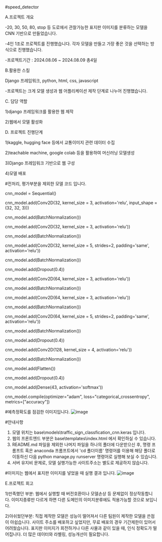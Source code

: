 #speed_detector

A.프로젝트 개요

-20, 30, 50, 80, stop 등 도로에서 관찰가능한 표지판 이미지를 분류하는 모델을 CNN 기반으로 만들었습니다. 

-4인 1조로 프로젝트를 진행했습니다. 각자 모델을 만들고 가장 좋은 것을 선택하는 방식으로 진행했습니다.

-프로젝트기간 : 2024.08.06 ~ 2024.08.09  총4일

B.활용한 스킬

Django 프레임워크, python, html, css, javascript

-프로젝트는 크게 모델 생성과 웹 어플리케이션 제작 단계로 나누어 진행했습니다.

C. 담당 역할

1)django 프레임워크를 활용한 웹 제작

2)웹에서 모델 활성화 

D. 프로젝트 진행단계

1)kaggle, hugging face 등에서 교통이미지 관련 데이터 수집

2)teachable machine, google colab 등을 활용하여 머신러닝 모델생성

3)Django 프레임워크 기반으로 웹 구성

4)모델 배포

#전처리, 평가부분을 제외한 모델 코드 입니다.


cnn_model = Sequential()

cnn_model.add(Conv2D(32, kernel_size = 3, activation='relu', input_shape = (32, 32, 3)))		

cnn_model.add(BatchNormalization())	

cnn_model.add(Conv2D(32, kernel_size = 3, activation='relu'))	

cnn_model.add(BatchNormalization())	

cnn_model.add(Conv2D(32, kernel_size = 5, strides=2, padding='same', activation='relu'))	

cnn_model.add(BatchNormalization())	

cnn_model.add(Dropout(0.4))	


cnn_model.add(Conv2D(64, kernel_size = 3, activation='relu'))	

cnn_model.add(BatchNormalization())	

cnn_model.add(Conv2D(64, kernel_size = 3, activation='relu'))	

cnn_model.add(BatchNormalization())	

cnn_model.add(Conv2D(64, kernel_size = 5, strides=2, padding='same', activation='relu'))	

cnn_model.add(BatchNormalization())	

cnn_model.add(Dropout(0.4))	

cnn_model.add(Conv2D(128, kernel_size = 4, activation='relu'))	

cnn_model.add(BatchNormalization())	

cnn_model.add(Flatten())	

cnn_model.add(Dropout(0.4))		

cnn_model.add(Dense(43, activation='softmax'))	

cnn_model.compile(optimizer="adam", loss="categorical_crossentropy", metrics=["accuracy"])	

#예측정확도를 점검한 이미지입니다.
![image](https://github.com/user-attachments/assets/47df0296-f534-4827-a4b5-56c34399c515)


#안내사항
1. 모델 위치는 base\models\traffic_sign_classfication_cnn.keras 입니다.
2. 웹의 프론트엔드 부분은 base\templates\index.html 에서 확인하실 수 있습니다.
3. README.md 파일을 제외한 나머지 파일을 하나의 폴더에 다운받으신 후, 명령 프롬프트 혹은 anaconda 프롬프트에서 'cd 폴더이름' 명령어를 이용해 해당 폴더로 이동하신 다음 python manage.py runserver 명령어로 실행해 보실 수 있습니다.
4. 서버 유지비 문제로, 모델 실행가능한 사이트주소는 별도로 제공하지 않습니다. 

#이미지는 웹에서 표지판 이미지를 넣었을 때 실행 결과 입니다.
![image](https://github.com/user-attachments/assets/1c090b12-14e8-4212-b371-9806c2364fa5)

E.프로젝트 회고 

1)만족했던 부분: 
웹에서 실행할 때 버전호환이나 모델손상 등 문제없이 정상작동합니다. 이미지종류만 다르게 하면 다른 도메인의 이미지분류에도 적용가능할 것으로 보입니다.

2)아쉬웠던부분: 
직접 제작한 모델은 성능이 떨어져서 다른 팀원이 제작한 모델을 쓴점이 아쉽습니다.
사이트 주소를 배포하고 싶었지만, 무료 배포의 경우 기간제한이 있어서 어려웠습니다. 
표지판 이미지가 회전하거나 다른 사물과 같이 있을 때, 인식 정확도가 떨어집니다. 더 많은 데이터와 라벨링, 성능개선이 필요합니다.
